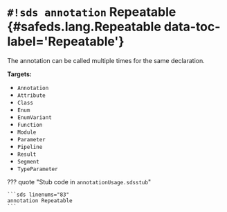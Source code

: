 # `#!sds annotation` Repeatable {#safeds.lang.Repeatable data-toc-label='Repeatable'}

The annotation can be called multiple times for the same declaration.

**Targets:**

- `Annotation`
- `Attribute`
- `Class`
- `Enum`
- `EnumVariant`
- `Function`
- `Module`
- `Parameter`
- `Pipeline`
- `Result`
- `Segment`
- `TypeParameter`

??? quote "Stub code in `annotationUsage.sdsstub`"

    ```sds linenums="83"
    annotation Repeatable
    ```

